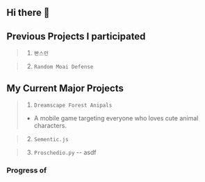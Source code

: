 ## Hi there 👋

## Previous Projects I participated
> 1. `빤스런`
>
> 

> 2. `Random Moai Defense`
>
> 

## My Current Major Projects
> 1. `Dreamscape Forest Anipals`
> - A mobile game targeting everyone who loves cute animal characters. 
>

> 2. `Sementic.js`

> 3. `Proschedio.py`
-- asdf

### Progress of 
<!--
**loldruger/loldruger** is a ✨ _special_ ✨ repository because its `README.md` (this file) appears on your GitHub profile.

Here are some ideas to get you started:

- 🔭 I’m currently working on ...
- 🌱 I’m currently learning ...
- 👯 I’m looking to collaborate on ...
- 🤔 I’m looking for help with ...
- 💬 Ask me about ...
- 📫 How to reach me: ...
- 😄 Pronouns: ...
- ⚡ Fun fact: ...
-->
